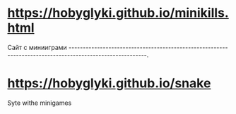 # https://hobyglyki.github.io/minikills.html
Сайт с минииграми
---------------------------------------------------------------------------------------------------------.
# https://hobyglyki.github.io/snake
Syte withe minigames
